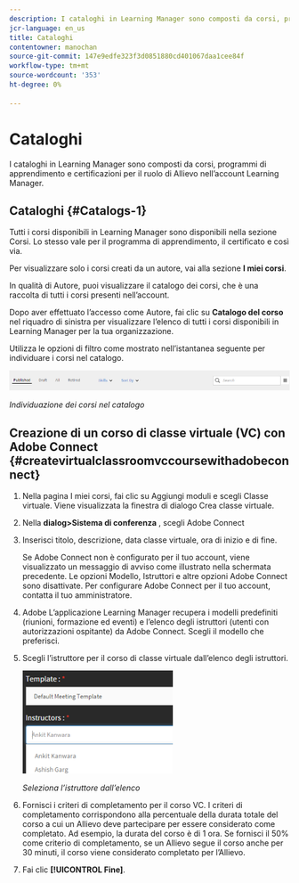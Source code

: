 ```yaml
---
description: I cataloghi in Learning Manager sono composti da corsi, programmi di apprendimento e certificazioni per il ruolo di Allievo nell’account Learning Manager.
jcr-language: en_us
title: Cataloghi
contentowner: manochan
source-git-commit: 147e9edfe323f3d0851880cd401067daa1cee84f
workflow-type: tm+mt
source-wordcount: '353'
ht-degree: 0%

---
```




# Cataloghi

I cataloghi in Learning Manager sono composti da corsi, programmi di apprendimento e certificazioni per il ruolo di Allievo nell’account Learning Manager.

## Cataloghi {#Catalogs-1}

Tutti i corsi disponibili in Learning Manager sono disponibili nella sezione Corsi. Lo stesso vale per il programma di apprendimento, il certificato e così via.

Per visualizzare solo i corsi creati da un autore, vai alla sezione **I miei corsi**.

In qualità di Autore, puoi visualizzare il catalogo dei corsi, che è una raccolta di tutti i corsi presenti nell’account.

Dopo aver effettuato l’accesso come Autore, fai clic su **Catalogo del corso** nel riquadro di sinistra per visualizzare l’elenco di tutti i corsi disponibili in Learning Manager per la tua organizzazione.

Utilizza le opzioni di filtro come mostrato nell’istantanea seguente per individuare i corsi nel catalogo.

![](assets/search-options.png)

*Individuazione dei corsi nel catalogo*

## Creazione di un corso di classe virtuale (VC) con Adobe Connect {#createvirtualclassroomvccoursewithadobeconnect}

1. Nella pagina I miei corsi, fai clic su Aggiungi moduli e scegli Classe virtuale. Viene visualizzata la finestra di dialogo Crea classe virtuale.
1. Nella **dialog>Sistema di conferenza** , scegli Adobe Connect
1. Inserisci titolo, descrizione, data classe virtuale, ora di inizio e di fine.

   Se Adobe Connect non è configurato per il tuo account, viene visualizzato un messaggio di avviso come illustrato nella schermata precedente. Le opzioni Modello, Istruttori e altre opzioni Adobe Connect sono disattivate. Per configurare Adobe Connect per il tuo account, contatta il tuo amministratore.

1. Adobe L’applicazione Learning Manager recupera i modelli predefiniti (riunioni, formazione ed eventi) e l’elenco degli istruttori (utenti con autorizzazioni ospitante) da Adobe Connect. Scegli il modello che preferisci.

1. Scegli l’istruttore per il corso di classe virtuale dall’elenco degli istruttori.

   ![](assets/choose-instructor.png)

   *Seleziona l’istruttore dall’elenco*

1. Fornisci i criteri di completamento per il corso VC. I criteri di completamento corrispondono alla percentuale della durata totale del corso a cui un Allievo deve partecipare per essere considerato come completato. Ad esempio, la durata del corso è di 1 ora. Se fornisci il 50% come criterio di completamento, se un Allievo segue il corso anche per 30 minuti, il corso viene considerato completato per l’Allievo.

1. Fai clic **[!UICONTROL Fine]**.
